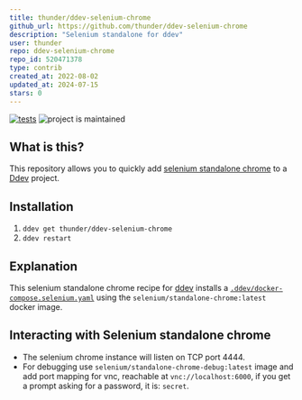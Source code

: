 ```yaml
---
title: thunder/ddev-selenium-chrome
github_url: https://github.com/thunder/ddev-selenium-chrome
description: "Selenium standalone for ddev"
user: thunder
repo: ddev-selenium-chrome
repo_id: 520471378
type: contrib
created_at: 2022-08-02
updated_at: 2024-07-15
stars: 0
---
```


[![tests](https://github.com/drud/ddev-redis/actions/workflows/tests.yml/badge.svg)](https://github.com/drud/ddev-redis/actions/workflows/tests.yml) ![project is maintained](https://img.shields.io/maintenance/yes/2022.svg)

## What is this?

This repository allows you to quickly add [selenium standalone chrome](https://github.com/SeleniumHQ/docker-selenium) to a [Ddev](https://ddev.readthedocs.io) project.

## Installation

1. `ddev get thunder/ddev-selenium-chrome`
2. `ddev restart`

## Explanation

This selenium standalone chrome recipe for [ddev](https://ddev.readthedocs.io) installs a [`.ddev/docker-compose.selenium.yaml`](https://github.com/thunder/ddev-selenium-chrome/blob/main/docker-compose.selenium.yaml) using the `selenium/standalone-chrome:latest` docker image.

## Interacting with Selenium standalone chrome

* The selenium chrome instance will listen on TCP port 4444.
* For debugging use `selenium/standalone-chrome-debug:latest` image and add port mapping for vnc, reachable at `vnc://localhost:6000`, if you get a prompt asking for a password, it is: `secret`.
